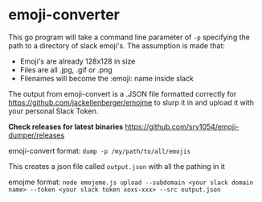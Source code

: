 # emoji-converter

This go program will take a command line parameter of `-p` specifying the path to a directory of slack emoji's.
The assumption is made that:
- Emoji's are already 128x128 in size
- Files are all .jpg, .gif or .png
- Filenames will become the :emoji: name inside slack

The output from emoji-convert is a .JSON file formatted correctly for https://github.com/jackellenberger/emojme to slurp it in and upload it with your personal Slack Token.

**Check releases for latest binaries** https://github.com/srv1054/emoji-dumper/releases

emoji-convert format:
`dump -p /my/path/to/all/emojis`

This creates a json file called `output.json` with all the pathing in it

emojme format:
`node emojeme.js upload --subdomain <your slack domain name> --token <your slack token xoxs-xxx> --src output.json`

